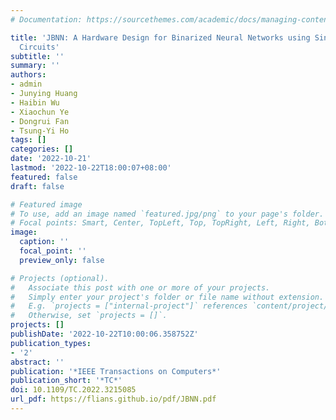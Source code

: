 ```yaml
---
# Documentation: https://sourcethemes.com/academic/docs/managing-content/

title: 'JBNN: A Hardware Design for Binarized Neural Networks using Single-Flux-Quantum
  Circuits'
subtitle: ''
summary: ''
authors:
- admin
- Junying Huang
- Haibin Wu
- Xiaochun Ye
- Dongrui Fan
- Tsung-Yi Ho
tags: []
categories: []
date: '2022-10-21'
lastmod: '2022-10-22T18:00:07+08:00'
featured: false
draft: false

# Featured image
# To use, add an image named `featured.jpg/png` to your page's folder.
# Focal points: Smart, Center, TopLeft, Top, TopRight, Left, Right, BottomLeft, Bottom, BottomRight.
image:
  caption: ''
  focal_point: ''
  preview_only: false

# Projects (optional).
#   Associate this post with one or more of your projects.
#   Simply enter your project's folder or file name without extension.
#   E.g. `projects = ["internal-project"]` references `content/project/deep-learning/index.md`.
#   Otherwise, set `projects = []`.
projects: []
publishDate: '2022-10-22T10:00:06.358752Z'
publication_types:
- '2'
abstract: ''
publication: '*IEEE Transactions on Computers*'
publication_short: '*TC*'
doi: 10.1109/TC.2022.3215085
url_pdf: https://flians.github.io/pdf/JBNN.pdf
---
```


